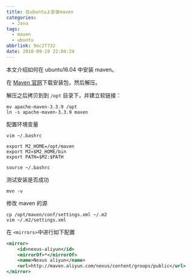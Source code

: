 ```yaml
---
title: 在ubuntu上安装maven
categories:
  - Java
tags:
  - maven
  - ubuntu
abbrlink: 9ec2f732
date: 2018-09-19 22:04:24
---
```


本文介绍如何在 ubuntu16.04 中安装 maven。

<!-- more -->

在 [Maven 官网](https://maven.apache.org/)下载安装包，然后解压。

解压之后拷贝到到 `/opt` 目录下，并建立软链接：

```shell
mv apache-maven-3.3.9 /opt
ln -s apache-maven-3.3.9 maven
```

配置环境变量

```shell
vim ~/.bashrc

export M2_HOME=/opt/maven
export M2=$M2_HOME/bin
export PATH=$M2:$PATH

source ~/.bashrc
```

测试安装是否成功

```shell
mvn -v
```

修改 maven 的源

```shell
cp /opt/maven/conf/settings.xml ~/.m2
vim ~/.m2/settings.xml
```

在 `<mirrors>`中进行如下配置

```xml
<mirror>
    <id>nexus-aliyun</id>
    <mirrorOf>*</mirrorOf>
    <name>Nexus aliyun</name>
    <url>http://maven.aliyun.com/nexus/content/groups/public</url>
</mirror> 
```

